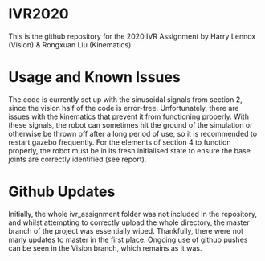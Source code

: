 # IVR2020

This is the github repository for the 2020 IVR Assignment by Harry Lennox (Vision) & Rongxuan Liu (Kinematics).

# Usage and Known Issues

The code is currently set up with the sinusoidal signals from section 2, since the vision half of the code is error-free. Unfortunately, there are issues with the kinematics that prevent it from functioning properly.
With these signals, the robot can sometimes hit the ground of the simulation or otherwise be thrown off after a long period of use, so it is recommended to restart gazebo frequently. For the elements of section 4 to function properly, the robot must be in its fresh initialised state to ensure the base joints are correctly identified (see report).

# Github Updates

Initially, the whole ivr_assignment folder was not included in the repository, and whilst attempting to correctly upload the whole directory, the master branch of the project was essentially wiped. Thankfully, there were not many updates to master in the first place. Ongoing use of github pushes can be seen in the Vision branch, which remains as it was.
